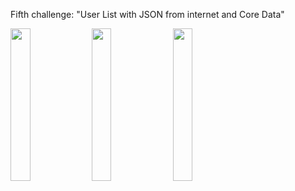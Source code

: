 Fifth challenge: "User List with JSON from internet and Core Data"

<img src="https://user-images.githubusercontent.com/80542171/240992178-031e51cc-6cf5-4797-b488-551f7ddc94df.png" width=25% height=25%>  <img src="https://user-images.githubusercontent.com/80542171/240992188-c5367c05-4a55-4ef1-a022-1b197c7ab211.png" width=25% height=25%> <img src="https://user-images.githubusercontent.com/80542171/240992189-43ca8fd5-1937-4b6b-aa2c-faab41a38a1c.png" width=25% height=25%>

